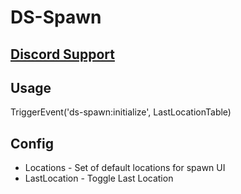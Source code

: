 # DS-Spawn

## [Discord Support](https://discord.gg/pQ8GRbKAxk)

## Usage
TriggerEvent('ds-spawn:initialize', LastLocationTable)

## Config

- Locations - Set of default locations for spawn UI
- LastLocation - Toggle Last Location
